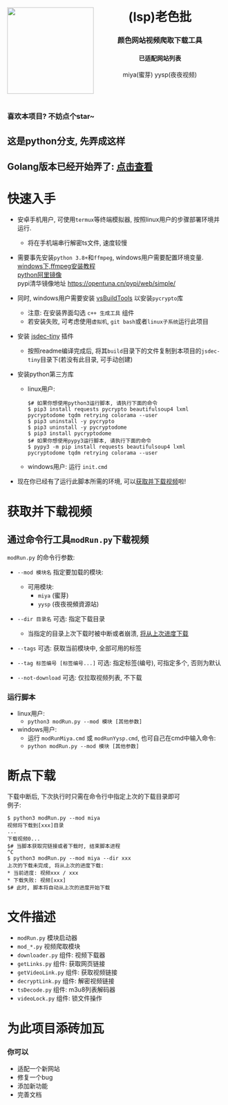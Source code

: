 <div align='center'>
<img align='left' src='imgs/logo.svg' width='200px'>
<h1>
(lsp)老色批
</h1>
<h3>
颜色网站视频爬取下载工具
</h3>
<div align='center'>
<h4>已适配网站列表</h4>
<span>miya(蜜芽)</span>
<span>yysp(夜夜视频)</span>
</div>
<br><br><br>
</div>

### 喜欢本项目? 不妨点个star~

## 这是python分支, 先弄成这样
## Golang版本已经开始弄了: [点击查看](../../tree/main)

# 快速入手
+ 安卓手机用户, 可使用`termux`等终端模拟器, 按照linux用户的步骤部署环境并运行.
  - 将在手机端串行解密ts文件, 速度较慢
+ 需要事先安装`python 3.8+`和`ffmpeg`, windows用户需要配置环境变量.  
  [windows下,ffmpeg安装教程](https://bbs.huaweicloud.com/blogs/243409)  
  [python阿里镜像](https://npm.taobao.org/mirrors/python/)  
  pypi清华镜像地址 https://opentuna.cn/pypi/web/simple/
+ 同时, windows用户需要安装 [vsBuildTools](https://visualstudio.microsoft.com/zh-hans/thank-you-downloading-visual-studio/?sku=Community&rel=15#) 以安装`pycrypto`库  
  - 注意: 在安装界面勾选 `c++ 生成工具` 组件
  - 若安装失败, 可考虑使用`虚拟机`, `git bash`或者`linux子系统`运行此项目

+ 安装 [jsdec-tiny](https://github.com/sb-child/jsdec-tiny) 插件  
  - 按照readme编译完成后, 将其`build`目录下的文件复制到本项目的`jsdec-tiny`目录下(若没有此目录, 可手动创建)

+ 安装python第三方库
  - linux用户:
    ```shell
    $# 如果你想使用python3运行脚本, 请执行下面的命令
    $ pip3 install requests pycrypto beautifulsoup4 lxml pycryptodome tqdm retrying colorama --user
    $ pip3 uninstall -y pycrypto
    $ pip3 uninstall -y pycryptodome
    $ pip3 install pycryptodome
    $# 如果你想使用pypy3运行脚本, 请执行下面的命令
    $ pypy3 -m pip install requests beautifulsoup4 lxml pycryptodome tqdm retrying colorama --user
    ```
  - windows用户: 运行 `init.cmd`
+ 现在你已经有了运行此脚本所需的环境, 可以[获取并下载视频](#获取并下载视频)啦!

# 获取并下载视频
## 通过命令行工具`modRun.py`下载视频
`modRun.py` 的命令行参数:
+ `--mod 模块名` 指定要加载的模块:
  - 可用模块:
    - `miya` \(蜜芽\)
    - `yysp` \(夜夜視頻資源站\)
  
+ `--dir 目录名` 可选: 指定下载目录
  - 当指定的目录上次下载时被中断或者崩溃, [将从上次进度下载](#断点下载)
+ `--tags` 可选: 获取当前模块中, 全部可用的标签
+ `--tag 标签编号 [标签编号...]` 可选: 指定标签(编号), 可指定多个, 否则为默认
+ `--not-download` 可选: 仅拉取视频列表, 不下载

### 运行脚本
+ linux用户:
  - `python3 modRun.py --mod 模块 [其他参数]`  
+ windows用户:
  - 运行 `modRunMiya.cmd` 或 `modRunYysp.cmd`, 也可自己在cmd中输入命令:
  - `python modRun.py --mod 模块 [其他参数]`

# 断点下载
下载中断后, 下次执行时只需在命令行中指定上次的下载目录即可  
例子:  
```shell
$ python3 modRun.py --mod miya
视频将下载到[xxx]目录
...
下载视频0...
$# 当脚本获取完链接或者下载时, 结束脚本进程
^C
$ python3 modRun.py --mod miya --dir xxx
上次的下载未完成, 将从上次的进度下载:
* 当前进度: 视频xxx / xxx
* 下载失败: 视频[xxx]
$# 此时, 脚本将自动从上次的进度开始下载
```

# 文件描述
+ `modRun.py` 模块启动器
+ `mod_*.py` 视频爬取模块
+ `downloader.py`  组件: 视频下载器
+ `getLinks.py` 组件: 获取网页链接
+ `getVideoLink.py` 组件: 获取视频链接
+ `decryptLink.py` 组件: 解密视频链接
+ `tsDecode.py` 组件: m3u8列表解码器
+ `videoLock.py` 组件: 锁文件操作

# 为此项目添砖加瓦
### 你可以
+ 适配一个新网站
+ 修复一个bug
+ 添加新功能
+ 完善文档
